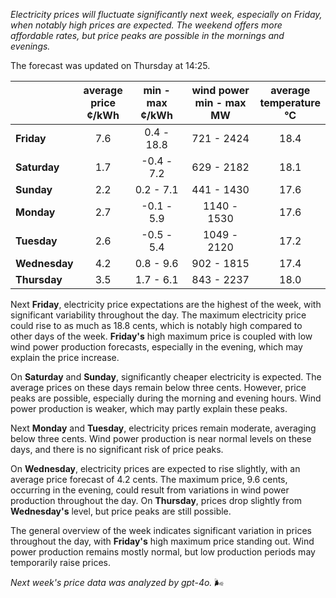 *Electricity prices will fluctuate significantly next week, especially on Friday, when notably high prices are expected. The weekend offers more affordable rates, but price peaks are possible in the mornings and evenings.*

The forecast was updated on Thursday at 14:25.

|             | average<br>price<br>¢/kWh | min - max<br>¢/kWh | wind power<br>min - max<br>MW | average<br>temperature<br>°C |
|:-------------|:----------------:|:----------------:|:-------------:|:-------------:|
| **Friday**  |      7.6       |     0.4 - 18.8   |   721 - 2424  |      18.4     |
| **Saturday**  |      1.7       |    -0.4 - 7.2    |   629 - 2182  |      18.1     |
| **Sunday** |      2.2       |     0.2 - 7.1    |   441 - 1430  |      17.6     |
| **Monday** |      2.7       |    -0.1 - 5.9    |  1140 - 1530  |      17.6     |
| **Tuesday**   |      2.6       |    -0.5 - 5.4    |  1049 - 2120  |      17.2     |
| **Wednesday**|     4.2       |     0.8 - 9.6    |   902 - 1815  |      17.4     |
| **Thursday**   |      3.5       |     1.7 - 6.1    |   843 - 2237  |      18.0     |

Next **Friday**, electricity price expectations are the highest of the week, with significant variability throughout the day. The maximum electricity price could rise to as much as 18.8 cents, which is notably high compared to other days of the week. **Friday's** high maximum price is coupled with low wind power production forecasts, especially in the evening, which may explain the price increase.

On **Saturday** and **Sunday**, significantly cheaper electricity is expected. The average prices on these days remain below three cents. However, price peaks are possible, especially during the morning and evening hours. Wind power production is weaker, which may partly explain these peaks.

Next **Monday** and **Tuesday**, electricity prices remain moderate, averaging below three cents. Wind power production is near normal levels on these days, and there is no significant risk of price peaks.

On **Wednesday**, electricity prices are expected to rise slightly, with an average price forecast of 4.2 cents. The maximum price, 9.6 cents, occurring in the evening, could result from variations in wind power production throughout the day. On **Thursday**, prices drop slightly from **Wednesday's** level, but price peaks are still possible.

The general overview of the week indicates significant variation in prices throughout the day, with **Friday's** high maximum price standing out. Wind power production remains mostly normal, but low production periods may temporarily raise prices.

*Next week's price data was analyzed by gpt-4o.* 🌬️
